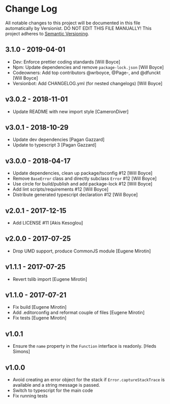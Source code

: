 # Change Log

All notable changes to this project will be documented in this file
automatically by Versionist. DO NOT EDIT THIS FILE MANUALLY!
This project adheres to [Semantic Versioning](http://semver.org/).

## 3.1.0 - 2019-04-01

* Dev: Enforce prettier coding standards [Will Boyce]
* Npm: Update dependencies and remove `package-lock.json` [Will Boyce]
* Codeowners: Add top contributors @wrboyce, @Page-, and @dfunckt [Will Boyce]
* Versionbot: Add CHANGELOG.yml (for nested changelogs) [Will Boyce]

## v3.0.2 - 2018-11-01

* Update README with new import style [CameronDiver]

## v3.0.1 - 2018-10-29

* Update dev dependencies [Pagan Gazzard]
* Update to typescript 3 [Pagan Gazzard]

## v3.0.0 - 2018-04-17

* Update dependencies, clean up package/tsconfig #12 [Will Boyce]
* Remove `BaseError` class and  directly subclass `Error` #12 [Will Boyce]
* Use circle for build/publish and add package-lock #12 [Will Boyce]
* Add lint scripts/requirements #12 [Will Boyce]
* Distribute generated typescript declaration #12 [Will Boyce]

## v2.0.1 - 2017-12-15

* Add LICENSE #11 [Akis Kesoglou]

## v2.0.0 - 2017-07-25

* Drop UMD support, produce CommonJS module [Eugene Mirotin]

## v1.1.1 - 2017-07-25

* Revert tslib import [Eugene Mirotin]

## v1.1.0 - 2017-07-21

* Fix build [Eugene Mirotin]
* Add .editorconfig and reformat couple of files [Eugene Mirotin]
* Fix tests [Eugene Mirotin]

## v1.0.1

* Ensure the `name` property in the `Function` interface is readonly. [Heds Simons]

## v1.0.0

* Avoid creating an error object for the stack if `Error.captureStackTrace` is available and a string message is passed.
* Switch to typescript for the main code
* Fix running tests
